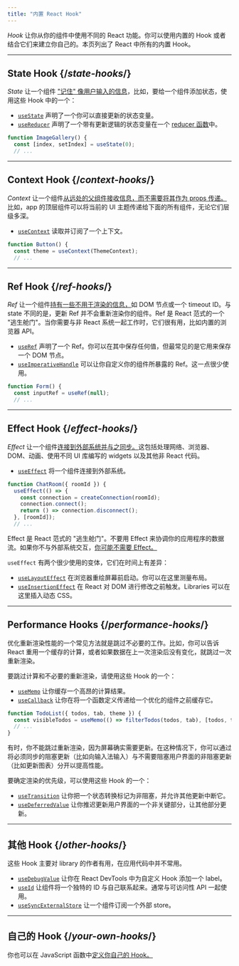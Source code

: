 ```yaml
---
title: "内置 React Hook"
---
```


<Intro>

*Hook* 让你从你的组件中使用不同的 React 功能。你可以使用内置的 Hook 或者结合它们来建立你自己的。本页列出了 React 中所有的内置 Hook。

</Intro>

---

## State Hook {/*state-hooks*/}

*State* 让一个组件 ["记住" 像用户输入的信息](/learn/state-a-components-memory)，比如，要给一个组件添加状态，使用这些 Hook 中的一个：

* [`useState`](/reference/react/useState) 声明了一个你可以直接更新的状态变量。
* [`useReducer`](/reference/react/useReducer) 声明了一个带有更新逻辑的状态变量在一个 [reducer 函数](/learn/extracting-state-logic-into-a-reducer)中。

```js
function ImageGallery() {
  const [index, setIndex] = useState(0);
  // ...
```

---

## Context Hook {/*context-hooks*/}

*Context* 让一个组件[从远处的父组件接收信息，而不需要将其作为 props 传递。](/learn/passing-props-to-a-component) 比如，app 的顶层组件可以将当前的 UI 主题传递给下面的所有组件，无论它们层级多深。

* [`useContext`](/reference/react/useContext) 读取并订阅了一个上下文。

```js
function Button() {
  const theme = useContext(ThemeContext);
  // ...
```

---

## Ref Hook {/*ref-hooks*/}

*Ref* 让一个组件[持有一些不用于渲染的信息，](/learn/referencing-values-with-refs)如 DOM 节点或一个 timeout ID。与 state 不同的是，更新 Ref 并不会重新渲染你的组件。Ref 是 React 范式的一个 "逃生舱门"。当你需要与非 React 系统一起工作时，它们很有用，比如内置的浏览器 API。

* [`useRef`](/reference/react/useRef) 声明了一个 Ref。你可以在其中保存任何值，但最常见的是它用来保存一个 DOM 节点。
* [`useImperativeHandle`](/reference/react/useImperativeHandle) 可以让你自定义你的组件所暴露的 Ref。这一点很少使用。

```js
function Form() {
  const inputRef = useRef(null);
  // ...
```

---

## Effect Hook {/*effect-hooks*/}

*Effect* 让一个组件[连接到外部系统并与之同步。](/learn/synchronizing-with-effects)这包括处理网络、浏览器、DOM、动画、使用不同 UI 库编写的 widgets 以及其他非 React 代码。

* [`useEffect`](/reference/react/useEffect) 将一个组件连接到外部系统。

```js
function ChatRoom({ roomId }) {
  useEffect(() => {
    const connection = createConnection(roomId);
    connection.connect();
    return () => connection.disconnect();
  }, [roomId]);
  // ...
```

Effect 是 React 范式的 "逃生舱门"。不要用 Effect 来协调你的应用程序的数据流。如果你不与外部系统交互，[你可能不需要 Effect。](/learn/you-might-not-need-an-effect)

`useEffect` 有两个很少使用的变体，它们在时间上有差异：

* [`useLayoutEffect`](/reference/react/useLayoutEffect) 在浏览器重绘屏幕前启动。你可以在这里测量布局。
* [`useInsertionEffect`](/reference/react/useInsertionEffect) 在 React 对 DOM 进行修改之前触发。Libraries 可以在这里插入动态 CSS。

---

## Performance Hooks {/*performance-hooks*/}

优化重新渲染性能的一个常见方法就是跳过不必要的工作。比如，你可以告诉 React 重用一个缓存的计算，或者如果数据在上一次渲染后没有变化，就跳过一次重新渲染。

要跳过计算和不必要的重新渲染，请使用这些 Hook 的一个：

* [`useMemo`](/reference/react/useMemo) 让你缓存一个高昂的计算结果。
* [`useCallback`](/reference/react/useCallback) 让你在将一个函数定义传递给一个优化的组件之前缓存它。

```js
function TodoList({ todos, tab, theme }) {
  const visibleTodos = useMemo(() => filterTodos(todos, tab), [todos, tab]);
  // ...
}
```

有时，你不能跳过重新渲染，因为屏幕确实需要更新。在这种情况下，你可以通过将必须同步的阻塞更新（比如向输入法输入）与不需要阻塞用户界面的非阻塞更新（比如更新图表）分开以提高性能。

要确定渲染的优先级，可以使用这些 Hook 的一个：

* [`useTransition`](/reference/react/useTransition) 让你把一个状态转换标记为非阻塞，并允许其他更新中断它。
* [`useDeferredValue`](/reference/react/useDeferredValue) 让你推迟更新用户界面的一个非关键部分，让其他部分更新。

---

## 其他 Hook {/*other-hooks*/}

这些 Hook 主要对 library 的作者有用，在应用代码中并不常用。

* [`useDebugValue`](/reference/react/useDebugValue) 让你在 React DevTools 中为自定义 Hook 添加一个 label。
* [`useId`](/reference/react/useId) 让组件将一个独特的 ID 与自己联系起来。通常与可访问性 API 一起使用。
* [`useSyncExternalStore`](/reference/react/useSyncExternalStore) 让一个组件订阅一个外部 store。

---

## 自己的 Hook {/*your-own-hooks*/}

你也可以在 JavaScript 函数中[定义你自己的 Hook。](/learn/reusing-logic-with-custom-hooks#extracting-your-own-custom-hook-from-a-component)
